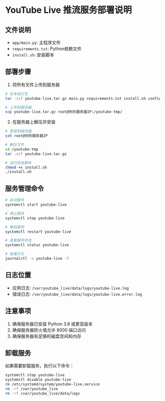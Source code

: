 # YouTube Live 推流服务部署说明

## 文件说明
- `app/main.py`: 主程序文件
- `requirements.txt`: Python依赖文件
- `install.sh`: 安装脚本 

## 部署步骤

1. 将所有文件上传到服务器
```bash
# 在本地打包
tar -czf youtube-live.tar.gz main.py requirements.txt install.sh config.json

# 上传到服务器
scp youtube-live.tar.gz root@你的服务器IP:/youtube-tmp/
```

2. 在服务器上解压并安装
```bash
# 登录到服务器
ssh root@你的服务器IP

# 解压文件
cd /youtube-tmp
tar -xzf youtube-live.tar.gz

# 运行安装脚本
chmod +x install.sh
./install.sh
```

## 服务管理命令

```bash
# 启动服务
systemctl start youtube-live

# 停止服务
systemctl stop youtube-live

# 重启服务
systemctl restart youtube-live

# 查看服务状态
systemctl status youtube-live

# 查看日志
journalctl -u youtube-live -f
```

## 日志位置
- 应用日志: `/var/youtube_live/data/logs/youtube-live.log`
- 错误日志: `/var/youtube_live/data/logs/youtube-live.error.log`

## 注意事项
1. 确保服务器已安装 Python 3.8 或更高版本
2. 确保服务器防火墙允许 8000 端口访问
3. 确保服务器有足够的磁盘空间和内存

## 卸载服务
如果需要卸载服务，执行以下命令：
```bash
systemctl stop youtube-live
systemctl disable youtube-live
rm /etc/systemd/system/youtube-live.service
rm -rf /var/youtube_live
rm -rf /var/youtube_live/data/logs
``` 